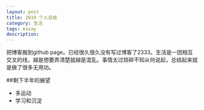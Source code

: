 ```yaml
---
layout: post
title: 2019 个人总结
category: 生活
tags: essay
description:
---
```


把博客搬到github page。已经很久很久没有写过博客了2333。生活是一团相互交叉的线，越是想要弄清楚就越是混乱。事情太过琐碎不知从何说起，总结起来就是做了很多无用功。

##剩下半年的展望

- 多运动
- 学习和沉淀
